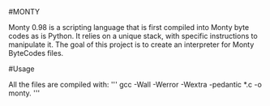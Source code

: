 #MONTY

Monty 0.98 is a scripting language that is first compiled into Monty byte codes as is Python. It relies on a unique stack, with specific instructions to manipulate it. The  goal of this project is to create an interpreter for Monty ByteCodes files.

#Usage

All the files are compiled with:
'''
gcc -Wall -Werror -Wextra -pedantic *.c -o monty.
'''